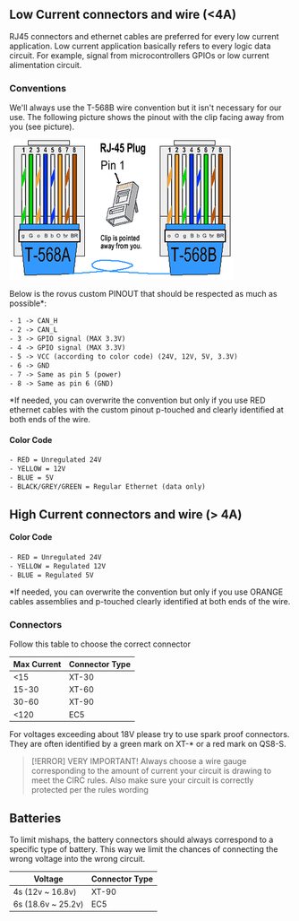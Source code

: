 ## Low Current connectors and wire (<4A)

RJ45 connectors and ethernet cables are preferred for every low current application. Low current application basically refers to every logic data circuit. For example, signal from microcontrollers GPIOs or low current alimentation circuit.

### Conventions

We'll always use the T-568B wire convention but it isn't necessary for our use. The following picture shows the pinout with the clip facing away from you (see picture).

![T-568B](doc/attachements/RJ45_pinout.png)

Below is the rovus custom PINOUT that should be respected as much as possible\*:

    - 1 -> CAN_H
    - 2 -> CAN_L
    - 3 -> GPIO signal (MAX 3.3V)
    - 4 -> GPIO signal (MAX 3.3V)
    - 5 -> VCC (according to color code) (24V, 12V, 5V, 3.3V)
    - 6 -> GND
    - 7 -> Same as pin 5 (power)
    - 8 -> Same as pin 6 (GND)

\*If needed, you can overwrite the convention but only if you use RED ethernet cables with the custom pinout p-touched and clearly identified at both ends of the wire.

#### Color Code

    - RED = Unregulated 24V
    - YELLOW = 12V
    - BLUE = 5V
    - BLACK/GREY/GREEN = Regular Ethernet (data only)

## High Current connectors and wire (> 4A)

#### Color Code

    - RED = Unregulated 24V
    - YELLOW = Regulated 12V
    - BLUE = Regulated 5V

\*If needed, you can overwrite the convention but only if you use ORANGE cables assemblies and p-touched clearly identified at both ends of the wire.

### Connectors

Follow this table to choose the correct connector

| Max Current | Connector Type |
| ----------- | -------------- |
| <15         | XT-30          |
| 15-30       | XT-60          |
| 30-60       | XT-90          |
| <120        | EC5            |

For voltages exceeding about 18V please try to use spark proof connectors. They are often identified by a green mark on XT-\* or a red mark on QS8-S.

> [!ERROR] VERY IMPORTANT!
> Always choose a wire gauge corresponding to the amount of current your circuit is drawing to meet the CIRC rules. Also make sure your circuit is correctly protected per the rules wording

## Batteries

To limit mishaps, the battery connectors should always correspond to a specific type of battery. This way we limit the chances of connecting the wrong voltage into the wrong circuit.

| Voltage            | Connector Type |
| ------------------ | -------------- |
| 4s (12v ~ 16.8v)   | XT-90          |
| 6s (18.6v ~ 25.2v) | EC5            |

